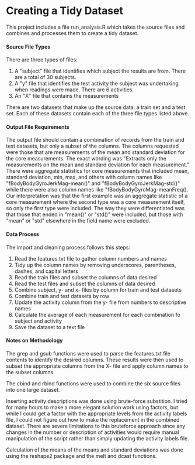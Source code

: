 # Creating a Tidy Dataset

This project includes a file run_analysis.R which takes the source files and combines and processes them to create a tidy dataset.

#### Source File Types

There are three types of files:
1. A "subject" file that identifies which subject the results are from. There are a total of 30 subjects.
2. A "y" file that identifies the test activity the subject was undertaking when readings were made. There are 6 activities.
3. An "X" file that contains the measurements

There are two datasets that make up the source data: a train set and a test set. Each of these datasets contain each of the three file types listed above.

#### Output File Requirements

The output file should contain a combination of records from the train and test datasets, but only a subset of the columns. The columns requested were those that are measurements of the mean and standard deviation for the core measurements. The exact wording was "Extracts only the measurements on the mean and standard deviation for each measurement." There were aggregate statistics for core measurements that included mean, standard deviation, min, max, and others with column names like "fBodyBodyGyroJerkMag-mean()" and "fBodyBodyGyroJerkMag-std()" while there were also column names like "fBodyBodyGyroMag-meanFreq(). Our interpretation was that the first example was an aggregate statistic of a core measurement where the second type was a core measurement itself, so only the first type were included. The way they were differentiated was that those that ended in "mean()" or "std()" were included, but those with "mean" or "std" elsewhere in the field name were excluded.

#### Data Process

The import and cleaning process follows this steps:

1. Read the features.txt file to gather column numbers and names
2. Tidy up the column names by removing underscores, parentheses, dashes, and capital letters
3. Read the train files and subset the columns of data desired
4. Read the test files and subset the columns of data desired
5. Combine subject, y- and x- files by column for train and test datasets
6. Combine train and test datasets by row
7. Update the activity column from the y- file from numbers to descriptive names
8. Calculate the average of each measurement for each combination fo subject and activity
9. Save the dataset to a text file

#### Notes on Methodology

The grep and gsub functions were used to parse the features.txt file contents to identify the desired columns. These results were then used to subset the appropriate columns from the X- file and apply column names to the subset columns.

The cbind and rbind functions were used to combine the six source files into one large dataset.

Inserting activity descriptions was done using brute-force substition. I tried for many hours to make a more elegant solution work using factors, but while I could get a factor with the appropriate levels from the activity labels file, I could not figure out how to make the replacement in the combined dataset. There are severe limitations to this bruteforce approach since any changes in the number or description of activities would require manual manipulation of the script rather than simply updating the activity labels file.

Calculation of the means of the means and standard deviations was done using the reshape2 package and the melt and dcast functions.
